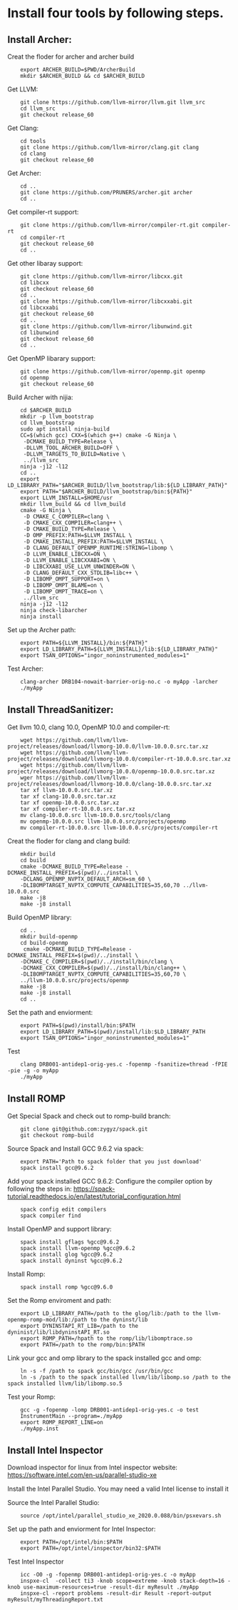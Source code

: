 # Install four tools by following steps.

## Install Archer: 

Creat the floder for archer and archer build

```	
 	export ARCHER_BUILD=$PWD/ArcherBuild
	mkdir $ARCHER_BUILD && cd $ARCHER_BUILD

```	
Get LLVM:
```	
  	git clone https://github.com/llvm-mirror/llvm.git llvm_src
	cd llvm_src
	git checkout release_60
  ```	
Get Clang:
```
	cd tools
	git clone https://github.com/llvm-mirror/clang.git clang
	cd clang
	git checkout release_60
```
Get Archer:
```
	cd ..
	git clone https://github.com/PRUNERS/archer.git archer
	cd ..
```
Get compiler-rt support:
```
	git clone https://github.com/llvm-mirror/compiler-rt.git compiler-rt
	cd compiler-rt
	git checkout release_60
	cd ..
```
Get other libaray support:
```
	git clone https://github.com/llvm-mirror/libcxx.git
	cd libcxx
	git checkout release_60
	cd ..	
	git clone https://github.com/llvm-mirror/libcxxabi.git
	cd libcxxabi
	git checkout release_60
	cd ..
	git clone https://github.com/llvm-mirror/libunwind.git
	cd libunwind
	git checkout release_60
	cd ..
```
Get OpenMP libarary support:
```
	git clone https://github.com/llvm-mirror/openmp.git openmp
	cd openmp
	git checkout release_60
```
Build Archer with nijia:
```
	cd $ARCHER_BUILD
	mkdir -p llvm_bootstrap
	cd llvm_bootstrap
	sudo apt install ninja-build
	CC=$(which gcc) CXX=$(which g++) cmake -G Ninja \
	 -DCMAKE_BUILD_TYPE=Release \
	 -DLLVM_TOOL_ARCHER_BUILD=OFF \
	 -DLLVM_TARGETS_TO_BUILD=Native \
	 ../llvm_src
	ninja -j12 -l12
	cd ..
	export LD_LIBRARY_PATH="$ARCHER_BUILD/llvm_bootstrap/lib:${LD_LIBRARY_PATH}"
	export PATH="$ARCHER_BUILD/llvm_bootstrap/bin:${PATH}"
	export LLVM_INSTALL=$HOME/usr
	mkdir llvm_build && cd llvm_build
	cmake -G Ninja \
	 -D CMAKE_C_COMPILER=clang \
	 -D CMAKE_CXX_COMPILER=clang++ \
	 -D CMAKE_BUILD_TYPE=Release \
	 -D OMP_PREFIX:PATH=$LLVM_INSTALL \
	 -D CMAKE_INSTALL_PREFIX:PATH=$LLVM_INSTALL \
	 -D CLANG_DEFAULT_OPENMP_RUNTIME:STRING=libomp \
	 -D LLVM_ENABLE_LIBCXX=ON \
	 -D LLVM_ENABLE_LIBCXXABI=ON \
	 -D LIBCXXABI_USE_LLVM_UNWINDER=ON \
	 -D CLANG_DEFAULT_CXX_STDLIB=libc++ \
	 -D LIBOMP_OMPT_SUPPORT=on \
	 -D LIBOMP_OMPT_BLAME=on \
	 -D LIBOMP_OMPT_TRACE=on \
	 ../llvm_src
	ninja -j12 -l12
	ninja check-libarcher
	ninja install
```
Set up the Archer path:
```
	export PATH=${LLVM_INSTALL}/bin:${PATH}"
	export LD_LIBRARY_PATH=${LLVM_INSTALL}/lib:${LD_LIBRARY_PATH}"
	export TSAN_OPTIONS="ingor_noninstrumented_modules=1"
```
Test Archer:
```	
 	clang-archer DRB104-nowait-barrier-orig-no.c -o myApp -larcher
	./myApp 
```
## Install ThreadSanitizer:

Get llvm 10.0, clang 10.0, OpenMP 10.0 and compiler-rt:
```
	wget https://github.com/llvm/llvm-project/releases/download/llvmorg-10.0.0/llvm-10.0.0.src.tar.xz
	wget https://github.com/llvm/llvm-project/releases/download/llvmorg-10.0.0/compiler-rt-10.0.0.src.tar.xz
	wget https://github.com/llvm/llvm-project/releases/download/llvmorg-10.0.0/openmp-10.0.0.src.tar.xz
	wger https://github.com/llvm/llvm-project/releases/download/llvmorg-10.0.0/clang-10.0.0.src.tar.xz
	tar xf llvm-10.0.0.src.tar.xz
	tar xf clang-10.0.0.src.tar.xz
	tar xf openmp-10.0.0.src.tar.xz
	tar xf compiler-rt-10.0.0.src.tar.xz
	mv clang-10.0.0.src llvm-10.0.0.src/tools/clang
	mv openmp-10.0.0.src llvm-10.0.0.src/projects/openmp
	mv compiler-rt-10.0.0.src llvm-10.0.0.src/projects/compiler-rt
```
Creat the floder for clang and clang build:
```
	mkdir build
 	cd build
	cmake -DCMAKE_BUILD_TYPE=Release -DCMAKE_INSTALL_PREFIX=$(pwd)/../install \
	-DCLANG_OPENMP_NVPTX_DEFAULT_ARCH=sm_60 \
	-DLIBOMPTARGET_NVPTX_COMPUTE_CAPABILITIES=35,60,70 ../llvm-10.0.0.src
	make -j8
	make -j8 install
```
Build OpenMP library:
```
	cd ..
	mkdir build-openmp
	cd build-openmp
	 cmake -DCMAKE_BUILD_TYPE=Release -DCMAKE_INSTALL_PREFIX=$(pwd)/../install \
	-DCMAKE_C_COMPILER=$(pwd)/../install/bin/clang \
	-DCMAKE_CXX_COMPILER=$(pwd)/../install/bin/clang++ \
	-DLIBOMPTARGET_NVPTX_COMPUTE_CAPABILITIES=35,60,70 \
	../llvm-10.0.0.src/projects/openmp
	make -j8
	make -j8 install
	cd ..
```
Set the path and enviorment:
```
	export PATH=$(pwd)/install/bin:$PATH
 	export LD_LIBRARY_PATH=$(pwd)/install/lib:$LD_LIBRARY_PATH
	export TSAN_OPTIONS="ingor_noninstrumented_modules=1"
```
Test 
```
	clang DRB001-antidep1-orig-yes.c -fopenmp -fsanitize=thread -fPIE -pie -g -o myApp
	./myApp
```
## Install ROMP
Get Special Spack and check out to romp-build branch:
```
	git clone git@github.com:zygyz/spack.git
	git checkout romp-build
```
Source Spack and Install GCC 9.6.2 via spack:
```
	export PATH='Path to spack folder that you just download'
	spack install gcc@9.6.2
```
Add your spack installed GCC 9.6.2:
	Configure the compiler option by following the steps in: https://spack-tutorial.readthedocs.io/en/latest/tutorial_configuration.html
```
	spack config edit compilers 
	spack compiler find
```
Install OpenMP and support library:
```
	spack install gflags %gcc@9.6.2
	spack install llvm-openmp %gcc@9.6.2
	spack install glog %gcc@9.6.2
	spack install dyninst %gcc@9.6.2
```
Install Romp:
```
	spack install romp %gcc@9.6.0
```
Set the Romp enviroment and path:
```
	export LD_LIBRARY_PATH=/path to the glog/lib:/path to the llvm-openmp-romp-mod/lib:/path to the dyninst/lib
	export DYNINSTAPI_RT_LIB=/path to the dyninist/lib/libdyninstAPI_RT.so
	export ROMP_PATH=/hpath to the romp/lib/libomptrace.so
	export PATH=/path to the romp/bin:$PATH	
```
Link your gcc and omp library to the spack installed gcc and omp:
```
	ln -s -f /path to spack gcc/bin/gcc /usr/bin/gcc
	ln -s /path to the spack installed llvm/lib/libomp.so /path to the spack installed llvm/lib/libomp.so.5
```
Test your Romp:
```
	gcc -g -fopenmp -lomp DRB001-antidep1-orig-yes.c -o test
	InstrumentMain --program=./myApp
	export ROMP_REPORT_LINE=on
	./myApp.inst
```
## Install Intel Inspector

Download inspector for linux from Intel inspector website:
https://software.intel.com/en-us/parallel-studio-xe

Install the Intel Parallel Studio. You may need a valid Intel license to install it

Source the Intel Parallel Studio:
```
	source /opt/intel/parallel_studio_xe_2020.0.088/bin/psxevars.sh
```
Set up the path and enviorment for Intel Inspector:
```
	export PATH=/opt/intel/bin:$PATH
	export PATH=/opt/intel/inspector/bin32:$PATH
```
Test Intel Inspector
```
	icc -O0 -g -fopenmp DRB001-antidep1-orig-yes.c -o myApp
	inspxe-cl  -collect ti3 -knob scope=extreme -knob stack-depth=16 -knob use-maximum-resources=true -result-dir myResult ./myApp
	inspxe-cl -report problems -result-dir Result -report-output myResult/myThreadingReport.txt
```
